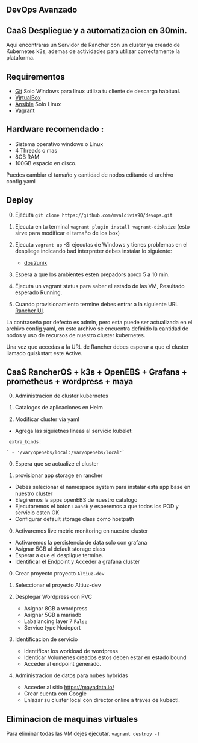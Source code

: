 ## DevOps Avanzado 
## CaaS Despliegue y a automatizacion en 30min.
 
Aqui encontraras un Servidor de Rancher con un cluster ya creado de Kubernetes k3s, ademas de actividades para utilizar correctamente la plataforma.

## Requirementos



- [Git](https://gitforwindows.org/)  Solo Windows para linux utiliza tu cliente de descarga habitual.
- [VirtualBox](https://www.virtualbox.org)
- [Ansible](https://www.ansible.com/) Solo Linux 
- [Vagrant](https://www.vagrantup.com)


## Hardware recomendado :

- Sistema operativo windows o Linux
- 4 Threads o mas
- 8GB RAM
- 100GB espacio en disco.

Puedes cambiar el tamaño y cantidad de nodos editando el archivo config.yaml


## Deploy

0. Ejecuta `git clone https://github.com/mvaldivia90/devops.git` 
0. Ejecuta en tu terminal `vagrant plugin install vagrant-disksize` (esto sirve para modificar el tamaño de los box)
0. Ejecuta `vagrant up`
	-Si ejecutas de Windows y tienes problemas en el despliege indicando bad interpreter debes instalar lo siguiente:
	- [dos2unix](https://sourceforge.net/projects/dos2unix/)
0. Espera a que los ambientes esten prepadors aprox 5 a 10 min.
0. Ejecuta un vagrant status para saber el estado de las VM, Resultado esperado Running.

0. Cuando provisionamiento termine debes entrar a la siguiente URL  [Rancher UI](http://172.22.101.101).

La contraseña por defecto es admin, pero esta puede ser actualizada en el archivo config.yaml, en este archivo se encuentra definido la cantidad de nodos y uso de recursos de nuestro cluster kubernetes.

Una vez que accedas a la URL de Rancher debes esperar a que el cluster llamado quiskstart este Active.



##  CaaS RancherOS + k3s + OpenEBS + Grafana + prometheus + wordpress + maya

0. Administracion de cluster kubernetes

0. Catalogos de aplicaciones en Helm

0. Modificar cluster via yaml 
-  Agrega las siguietnes lineas al servicio kubelet:

  ` extra_binds:`
  
    ` - '/var/openebs/local:/var/openebs/local'`

0. Espera que se actualize el cluster 

0. provisionar app storage en rancher 
- Debes selecionar el namespace system para instalar esta app base en nuestro cluster
- Elegiremos  la apps openEBS de nuestro catalogo 
- Ejecutaremos el boton `Launch` y esperemos a que todos los POD y servicio esten OK
- Configurar default storage class como hostpath

0.  Activaremos live metric monitoring  en nuestro cluster  
- Activaremos la persistencia de data solo con grafana 
- Asignar 5GB al default storage class
- Esperar a que el despligue termine.
- Identificar el Endpoint y Acceder a grafana cluster


0. Crear proyecto proyecto `Altiuz-dev`

0. Seleccionar el proyecto Altiuz-dev 

0. Desplegar Wordpress con PVC 
   -  Asignar 8GB a wordpress
   -  Asignar 5GB a mariadb
   -  Labalancing layer 7 `False`
   -  Service type Nodeport

0. Identificacion de servicio
   - Identificar los workload de wordpress
   - Identicar Volumenes creados estos deben estar en estado bound
   - Acceder al endpoint generado.

0. Administracion de datos para nubes hybridas
   - Acceder al sitio https://mayadata.io/
   - Crear cuenta con Google
   - Enlazar su cluster local  con director online a traves de kubectl.


## Eliminacion de maquinas virtuales

Para eliminar todas las VM dejes ejecutar. `vagrant destroy -f`
